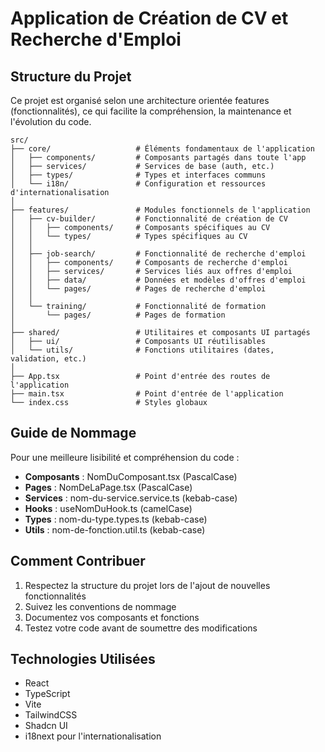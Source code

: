 # Application de Création de CV et Recherche d'Emploi

## Structure du Projet

Ce projet est organisé selon une architecture orientée features (fonctionnalités), ce qui facilite la compréhension, la maintenance et l'évolution du code.

```
src/
├── core/                   # Éléments fondamentaux de l'application
│   ├── components/         # Composants partagés dans toute l'app
│   ├── services/           # Services de base (auth, etc.)
│   ├── types/              # Types et interfaces communs
│   └── i18n/               # Configuration et ressources d'internationalisation
│
├── features/               # Modules fonctionnels de l'application
│   ├── cv-builder/         # Fonctionnalité de création de CV
│   │   ├── components/     # Composants spécifiques au CV
│   │   └── types/          # Types spécifiques au CV
│   │
│   ├── job-search/         # Fonctionnalité de recherche d'emploi
│   │   ├── components/     # Composants de recherche d'emploi
│   │   ├── services/       # Services liés aux offres d'emploi
│   │   ├── data/           # Données et modèles d'offres d'emploi
│   │   └── pages/          # Pages de recherche d'emploi
│   │
│   └── training/           # Fonctionnalité de formation
│       └── pages/          # Pages de formation
│
├── shared/                 # Utilitaires et composants UI partagés
│   ├── ui/                 # Composants UI réutilisables
│   └── utils/              # Fonctions utilitaires (dates, validation, etc.)
│
├── App.tsx                 # Point d'entrée des routes de l'application
├── main.tsx                # Point d'entrée de l'application
└── index.css               # Styles globaux
```

## Guide de Nommage

Pour une meilleure lisibilité et compréhension du code :

- **Composants** : NomDuComposant.tsx (PascalCase)
- **Pages** : NomDeLaPage.tsx (PascalCase)
- **Services** : nom-du-service.service.ts (kebab-case)
- **Hooks** : useNomDuHook.ts (camelCase)
- **Types** : nom-du-type.types.ts (kebab-case)
- **Utils** : nom-de-fonction.util.ts (kebab-case)

## Comment Contribuer

1. Respectez la structure du projet lors de l'ajout de nouvelles fonctionnalités
2. Suivez les conventions de nommage
3. Documentez vos composants et fonctions
4. Testez votre code avant de soumettre des modifications

## Technologies Utilisées

- React
- TypeScript
- Vite
- TailwindCSS
- Shadcn UI
- i18next pour l'internationalisation